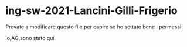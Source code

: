 # ing-sw-2021-Lancini-Gilli-Frigerio
Provate a modificare questo file per capire se ho settato bene i permessi

io,AG,sono stato qui.

